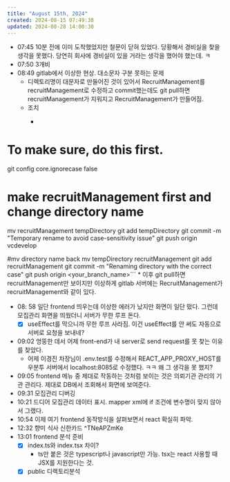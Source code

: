 ```yaml
---
title: "August 15th, 2024"
created: 2024-08-15 07:49:38
updated: 2024-08-28 14:00:30
---
```

  * 07:45 10분 전에 이미 도착했었지만 철문이 닫혀 있었다. 당황해서 경비실을 찾을 생각을 못했다. 당연히 회사에 경비실이 있을 거라는 생각을 했어야 했는데. ㅋ
  * 07:50 3개비
  * 08:49 gitlab에서 이상한 현상. 대소문자 구분 못하는 문제
    * 디렉토리명이 대문자로 만들어진 것이 있어서 RecruitManagement를 recruitManagement로 수정하고 commit했는데도 git pull하면 recruitManagement가 지워지고 RecruitManagement가 만들어짐.
    * 조치
      * ```shell
# To make sure, do this first.
git config core.ignorecase false

# make recruitManagement first and change directory name
mv recruitManagement tempDirectory
git add tempDirectory
git commit -m "Temporary rename to avoid case-sensitivity issue"
git push origin vcdevelop

#mv directory name back
mv tempDirectory recruitManagement
git add recruitManagement
git commit -m "Renaming directory with the correct case"
git push origin <your_branch_name>```
    * 이후 git pull하면 recruitManagement만 보이지만 이상하게 gitlab 서버에는 RecruitManagement가 recruitManagement와 같이 있다.
  * 08: 58 일단 frontend 띄우는데 이상한 에러가 났지만 화면이 일단 떴다. 그런데 모집관리 화면을 띄웠더니 서버가 무한 루프 돈다.
    * [x] useEffect를 막으니까 무한 루프 사라짐. 이건 useEffect를 안 써도 자동으로 서버로 요청을 보내네?
  * 09:02 엉뚱한 데서 어제 front-end가 내 server로 send request를 못 찾는 이유를 찾았다.
    * 어제 이경진 차장님이 .env.test를 수정해서 REACT_APP_PROXY_HOST를 우분투 서버에서 localhost:8085로 수정했다. ㅋㅋ 왜 그 생각을 못 했지?
  * 09:05 frontend 메뉴 중 제대로 작동하는 것처럼 보이는 것은 의뢰기관 관리의 기관 관리다. 제대로 DB에서 조회해서 화면에 보여준다.
  * 09:31 모집관리 디버깅
  * 10:21 드디어 모집관리 데이터 표시. mapper xml에 if 조건에 변수명이 맞지 않아서 그랬다.
  * 10:54 이제 여기 frontend 동작방식을 살펴보면서 react 확실히 파악.
  * 12:32 향미 식사 신한카드 ^TNeAPZmKe
  * 13:01 frontend 분석 준비
    * [x] index.ts와 index.tsx 차이?
      * ts만 붙은 것은 typescript나 javascript만 가능. tsx는 react 사용할 때 JSX를 지원한다는 것.
    * [x] public 디렉토리분석
